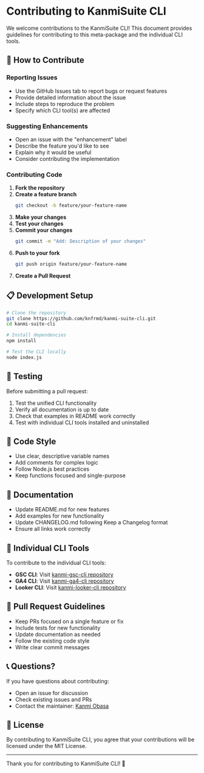 # Contributing to KanmiSuite CLI

We welcome contributions to the KanmiSuite CLI! This document provides guidelines for contributing to this meta-package and the individual CLI tools.

## 🤝 How to Contribute

### Reporting Issues
- Use the GitHub Issues tab to report bugs or request features
- Provide detailed information about the issue
- Include steps to reproduce the problem
- Specify which CLI tool(s) are affected

### Suggesting Enhancements
- Open an issue with the "enhancement" label
- Describe the feature you'd like to see
- Explain why it would be useful
- Consider contributing the implementation

### Contributing Code

1. **Fork the repository**
2. **Create a feature branch**
   ```bash
   git checkout -b feature/your-feature-name
   ```
3. **Make your changes**
4. **Test your changes**
5. **Commit your changes**
   ```bash
   git commit -m "Add: Description of your changes"
   ```
6. **Push to your fork**
   ```bash
   git push origin feature/your-feature-name
   ```
7. **Create a Pull Request**

## 📋 Development Setup

```bash
# Clone the repository
git clone https://github.com/knfrmd/kanmi-suite-cli.git
cd kanmi-suite-cli

# Install dependencies
npm install

# Test the CLI locally
node index.js
```

## 🧪 Testing

Before submitting a pull request:

1. Test the unified CLI functionality
2. Verify all documentation is up to date
3. Check that examples in README work correctly
4. Test with individual CLI tools installed and uninstalled

## 📝 Code Style

- Use clear, descriptive variable names
- Add comments for complex logic
- Follow Node.js best practices
- Keep functions focused and single-purpose

## 📖 Documentation

- Update README.md for new features
- Add examples for new functionality
- Update CHANGELOG.md following Keep a Changelog format
- Ensure all links work correctly

## 🔧 Individual CLI Tools

To contribute to the individual CLI tools:

- **GSC CLI**: Visit [kanmi-gsc-cli repository](https://github.com/knfrmd/kanmi-gsc-cli)
- **GA4 CLI**: Visit [kanmi-ga4-cli repository](https://github.com/knfrmd/kanmi-ga4-cli)
- **Looker CLI**: Visit [kanmi-looker-cli repository](https://github.com/knfrmd/kanmi-looker-cli)

## 🎯 Pull Request Guidelines

- Keep PRs focused on a single feature or fix
- Include tests for new functionality
- Update documentation as needed
- Follow the existing code style
- Write clear commit messages

## 📞 Questions?

If you have questions about contributing:
- Open an issue for discussion
- Check existing issues and PRs
- Contact the maintainer: [Kanmi Obasa](https://github.com/knfrmd)

## 📄 License

By contributing to KanmiSuite CLI, you agree that your contributions will be licensed under the MIT License.

---

Thank you for contributing to KanmiSuite CLI! 🚀
